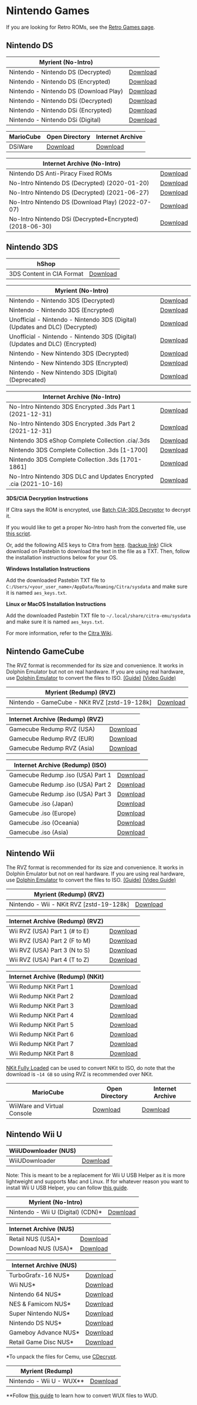 # Nintendo Games

 If you are looking for Retro ROMs, see the [Retro Games page](/megathread/retro).

## **Nintendo DS**

|**Myrient (No-Intro)**||
| ------ | ------ |
| Nintendo - Nintendo DS (Decrypted) | [Download](https://myrient.erista.me/files/No-Intro/Nintendo%20-%20Nintendo%20DS%20(Decrypted)/) |
| Nintendo - Nintendo DS (Encrypted) | [Download](https://myrient.erista.me/files/No-Intro/Nintendo%20-%20Nintendo%20DS%20(Encrypted)/) |
| Nintendo - Nintendo DS (Download Play) | [Download](https://myrient.erista.me/files/No-Intro/Nintendo%20-%20Nintendo%20DS%20(Download%20Play)/) |
| Nintendo - Nintendo DSi (Decrypted) | [Download](https://myrient.erista.me/files/No-Intro/Nintendo%20-%20Nintendo%20DSi%20(Decrypted)/) |
| Nintendo - Nintendo DSi (Encrypted) | [Download](https://myrient.erista.me/files/No-Intro/Nintendo%20-%20Nintendo%20DSi%20(Encrypted)/) |
| Nintendo - Nintendo DSi (Digital) | [Download](https://myrient.erista.me/files/No-Intro/Nintendo%20-%20Nintendo%20DSi%20(Digital)/) |

|**MarioCube**|Open Directory|Internet Archive|
| ------ | ------ | ------ |
| DSiWare | [Download](https://repo.mariocube.com/DSiWare/) | [Download](https://archive.org/download/MarioCubeLite/DSiWare/) |

|**Internet Archive (No-Intro)**|| 
| ------ | ------ |
| Nintendo DS Anti-Piracy Fixed ROMs | [Download](https://archive.org/download/nds_apfix/apfix/) |
| No-Intro Nintendo DS (Decrypted) (2020-01-20) | [Download](https://archive.org/download/noIntroNintendoDsDecrypted2020Jan20) |
| No-Intro Nintendo DS (Decrypted) (2021-06-27) | [Download](https://archive.org/download/no-ndsdec2021) |
| No-Intro Nintendo DS (Download Play) (2022-07-07) | [Download](https://archive.org/details/no-intro-nintendo-nintendo-ds-download-play_202207) |
| No-Intro Nintendo DSi (Decrypted+Encrypted) (2018-06-30) | [Download](https://archive.org/download/No-Intro_Nintendo_DSi_2018-06-30) |

## **Nintendo 3DS**

|**hShop**||
| ------ | ------ |
| 3DS Content in CIA Format | [Download](https://hshop.erista.me) |

|**Myrient (No-Intro)**||
| ------ | ------ |
| Nintendo - Nintendo 3DS (Decrypted) | [Download](https://myrient.erista.me/files/No-Intro/Nintendo%20-%20Nintendo%203DS%20(Decrypted)/) |
| Nintendo - Nintendo 3DS (Encrypted) | [Download](https://myrient.erista.me/files/No-Intro/Nintendo%20-%20Nintendo%203DS%20(Encrypted)/) |
| Unofficial - Nintendo - Nintendo 3DS (Digital) (Updates and DLC) (Decrypted) | [Download](https://myrient.erista.me/files/No-Intro/Unofficial%20-%20Nintendo%20-%20Nintendo%203DS%20(Digital)%20(Updates%20and%20DLC)%20(Decrypted)/) |
| Unofficial - Nintendo - Nintendo 3DS (Digital) (Updates and DLC) (Encrypted) | [Download](https://myrient.erista.me/files/No-Intro/Unofficial%20-%20Nintendo%20-%20Nintendo%203DS%20(Digital)%20(Updates%20and%20DLC)%20(Encrypted)/) |
| Nintendo - New Nintendo 3DS (Decrypted) | [Download](https://myrient.erista.me/files/No-Intro/Nintendo%20-%20New%20Nintendo%203DS%20(Decrypted)/) |
| Nintendo - New Nintendo 3DS (Encrypted) | [Download](https://myrient.erista.me/files/No-Intro/Nintendo%20-%20New%20Nintendo%203DS%20(Encrypted)/) |
| Nintendo - New Nintendo 3DS (Digital) (Deprecated) | [Download](https://myrient.erista.me/files/No-Intro/Nintendo%20-%20New%20Nintendo%203DS%20(Digital)%20(Deprecated)/) |

|**Internet Archive (No-Intro)**||
| ------ | ------ |
| No-Intro Nintendo 3DS Encrypted .3ds Part 1 (2021-12-31) | [Download](https://archive.org/download/3ds-main-encrypted) |
| No-Intro Nintendo 3DS Encrypted .3ds Part 2 (2021-12-31) | [Download](https://archive.org/download/3ds-main-encrypted-p2) |
| Nintendo 3DS eShop Complete Collection .cia/.3ds | [Download](https://archive.org/download/nintendo-3ds-eshop-complete-collection) |
| Nintendo 3DS Complete Collection .3ds [1-1700] | [Download](https://archive.org/download/nintendo-3ds-complete-collection) |
| Nintendo 3DS Complete Collection .3ds [1701-1861] | [Download](https://archive.org/download/nintendo-3ds-complete-collection-pt2) |
| No-Intro Nintendo 3DS DLC and Updates Encrypted .cia (2021-10-16) | [Download](https://archive.org/download/3ds-dlc-and-updates-encrypted) |

**3DS/CIA Decryption Instructions**

If Citra says the ROM is encrypted, use [Batch CIA-3DS Decryptor](https://gbatemp.net/download/batch-cia-3ds-decryptor.35098/) to decrypt it.

If you would like to get a proper No-Intro hash from the converted file, use [this script](https://archive.org/download/pkmn_collection/3DS%20%2B%20CIA%20Rom%20Script.rar).

Or, add the following AES keys to Citra from [here](https://pastebin.com/vRy8c6JP). ([backup link](https://web.archive.org/https://pastebin.com/tBY6RHh4))
Click download on Pastebin to download the text in the file as a TXT. Then, follow the installation instructions below for your OS.

**Windows Installation Instructions**

Add the downloaded Pastebin TXT file to `C:/Users/<your_user_name>/AppData/Roaming/Citra/sysdata` and make sure it is named `aes_keys.txt`.

**Linux or MacOS Installation Instructions**

Add the downloaded Pastebin TXT file to `~/.local/share/citra-emu/sysdata` and make sure it is named `aes_keys.txt`.

For more information, refer to the [Citra Wiki](https://citra-emu.org/wiki/user-directory/).

## **Nintendo GameCube**

The RVZ format is recommended for its size and convenience. It works in Dolphin Emulator but not on real hardware.
If you are using real hardware, use [Dolphin Emulator](https://dolphin-emu.org/) to convert the files to ISO. [(Guide)](https://imgur.com/a/XWmsnoR) [(Video Guide)](https://myrient.erista.me/assets/rvz.mp4)

|**Myrient (Redump) (RVZ)**||
| ------ | ------ |
| Nintendo - GameCube - NKit RVZ [zstd-19-128k] | [Download](https://myrient.erista.me/files/Redump/Nintendo%20-%20GameCube%20-%20NKit%20RVZ%20[zstd-19-128k]/) |

|**Internet Archive (Redump) (RVZ)**||
| ------ | ------ |
| Gamecube Redump RVZ (USA) | [Download](https://archive.org/download/rvz-gc-usa-redump/RVZ-GC-USA-REDUMP/) |
| Gamecube Redump RVZ (EUR) | [Download](https://archive.org/download/rvz-gc-europe-redump/RVZ-GC-EUROPE-REDUMP/) |
| Gamecube Redump RVZ (Asia) | [Download](https://archive.org/download/rvz-gc-asia-redump/RVZ-GC-ASIA-REDUMP/) |

|**Internet Archive (Redump) (ISO)**||
| ------ | ------ |
| Gamecube Redump .iso (USA) Part 1 | [Download](https://archive.org/download/RedumpNintendoGameCubeAmerica) | 
| Gamecube Redump .iso (USA) Part 2 | [Download](https://archive.org/download/RedumpNintendoGameCubeAmericaPart2) | 
| Gamecube Redump .iso (USA) Part 3 | [Download](https://archive.org/download/RedumpNintendoGameCubeAmericaPart3) |
| Gamecube .iso (Japan) | [Download](https://archive.org/download/NCubeJ) | 
| Gamecube .iso (Europe) | [Download](https://archive.org/download/EuropeanGamecubeCollectionByGhostware) | 
| Gamecube .iso (Oceania)| [Download](https://archive.org/download/AustraliaGamecubeCollectionByGhostware) | 
| Gamecube .iso (Asia) | [Download](https://archive.org/download/AsiaGamecubeCollectionByGhostware) | 

## **Nintendo Wii**

The RVZ format is recommended for its size and convenience. It works in Dolphin Emulator but not on real hardware.
If you are using real hardware, use [Dolphin Emulator](https://dolphin-emu.org/) to convert the files to ISO. [(Guide)](https://imgur.com/a/XWmsnoR) [(Video Guide)](https://myrient.erista.me/assets/rvz.mp4)

|**Myrient (Redump) (RVZ)**||
| ------ | ------ |
| Nintendo - Wii - NKit RVZ [zstd-19-128k] | [Download](https://myrient.erista.me/files/Redump/Nintendo%20-%20Wii%20-%20NKit%20RVZ%20[zstd-19-128k]/) |

|**Internet Archive (Redump) (RVZ)**||
| ------ | ------ |
| Wii RVZ (USA) Part 1 (# to E) | [Download](https://archive.org/download/wii_rvz_usa/wii_rvz_usa/) |
| Wii RVZ (USA) Part 2 (F to M) | [Download](https://archive.org/download/wii_rvz_usa_p2/wii_rvz_usa/) |
| Wii RVZ (USA) Part 3 (N to S) | [Download](https://archive.org/download/wii_rvz_usa_p3/wii_rvz_usa/) |
| Wii RVZ (USA) Part 4 (T to Z) | [Download](https://archive.org/download/wii_rvz_usa_p4/wii_rvz_usa/) |

|**Internet Archive (Redump) (NKit)**||
| ------ | ------ |
| Wii Redump NKit Part 1 | [Download](https://archive.org/download/WiiRedumpNKitPart1) |
| Wii Redump NKit Part 2 | [Download](https://archive.org/download/WiiRedumpNKitPart2) |
| Wii Redump NKit Part 3 | [Download](https://archive.org/download/WiiRedumpNKitPart3) |
| Wii Redump NKit Part 4 | [Download](https://archive.org/download/WiiRedumpNKitPart4) |
| Wii Redump NKit Part 5 | [Download](https://archive.org/download/WiiRedumpNKitPart5) |
| Wii Redump NKit Part 6 | [Download](https://archive.org/download/WiiRedumpNKitPart6) |
| Wii Redump NKit Part 7 | [Download](https://archive.org/download/WiiRedumpNKitPart7) |
| Wii Redump NKit Part 8 | [Download](https://archive.org/download/WiiRedumpNKitPart8) |

[NKit Fully Loaded](https://archive.org/compress/NKitFullyLoaded2020429) can be used to convert NKit to ISO, do note that the download is `~14 GB` so using RVZ is recommended over NKit.

|**MarioCube**|Open Directory|Internet Archive|
| ------ | ------ | ------ |
| WiiWare and Virtual Console | [Download](https://repo.mariocube.com/WADs/_WiiWare,%20VC,%20DLC,%20Channels%20&%20IOS/) | [Download](https://archive.org/download/MarioCubeLite/WADs/_WiiWare%2C%20VC%2C%20DLC%2C%20Channels%20%26%20IOS/) |

## **Nintendo Wii U**

|**WiiUDownloader (NUS)**||
| ------ | ------ |
| WiiUDownloader | [Download](https://github.com/Xpl0itU/WiiUDownloader/releases/latest) |

Note: This is meant to be a replacement for Wii U USB Helper as it is more lightweight and supports Mac and Linux. If for whatever reason you want to install Wii U USB Helper, you can follow [this guide](https://wiki.agilly1989.xyz/books/wiiu/page/usbhelper-usbhelperlauncher).

|**Myrient (No-Intro)**||
| ------ | ------ |
| Nintendo - Wii U (Digital) (CDN)* | [Download](https://myrient.erista.me/files/No-Intro/Nintendo%20-%20Wii%20U%20(Digital)%20(CDN)/) |

|**Internet Archive (NUS)**||
| ------ | ------ |
| Retail NUS (USA)* | [Download](https://archive.org/download/wii-u-retail-nus-usa) |
| Download NUS (USA)* | [Download](https://archive.org/download/wii-u-download-nus-usa) |

|**Internet Archive (NUS)**||
| ------ | ------ |
| TurboGrafx-16 NUS* | [Download](https://archive.org/download/wii-u-turbografx16-nus) |
| Wii NUS* | [Download](https://archive.org/download/wii-u-wii-nus) |
| Nintendo 64 NUS* | [Download](https://archive.org/download/wii-u-nintendo-64-nus) |
| NES & Famicom NUS* | [Download](https://archive.org/download/wii-u-nes-fc-nus) |
| Super Nintendo NUS* | [Download](https://archive.org/download/wii-u-super-nintendo-snes-nus) |
| Nintendo DS NUS* | [Download](https://archive.org/download/wii-u-nintendo-ds-nds-nus) |
| Gameboy Advance NUS* | [Download](https://archive.org/download/wii-u-gameboy-advance-nus) |
| Retail Game Disc NUS* | [Download](https://archive.org/download/wii-u-retail-game-disc-nus-usa) |

*To unpack the files for Cemu, use [CDecrypt](https://github.com/VitaSmith/cdecrypt/releases/latest).

|**Myrient (Redump)**||
| ------ | ------ |
| Nintendo - Wii U - WUX** | [Download](https://myrient.erista.me/files/Redump/Nintendo%20-%20Wii%20U%20-%20WUX/) |

**Follow [this guide](https://myrient.erista.me/assets/wux.mp4) to learn how to convert WUX files to WUD.
